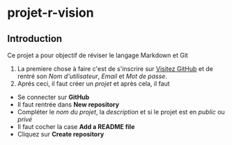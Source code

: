# projet-r-vision

## Introduction
Ce projet a pour objectif de réviser le langage Markdown et Git

1. La premiere chose à faire c'est de s'inscrire sur [Visitez GitHub](https://github.com/) et de rentré son *Nom d'utilisateur*, *Email* et *Mot de passe*.
2. Aprés ceci, il faut créer un *projet* et après cela, il faut 
- Se connecter sur **GitHub**
- Il faut rentrée dans **New repository**
- Compléter le *nom du projet*, la *description* et si le projet est en *public* ou *privé*
- Il faut cocher la case **Add a README file**
- Cliquez sur **Create repository** 
